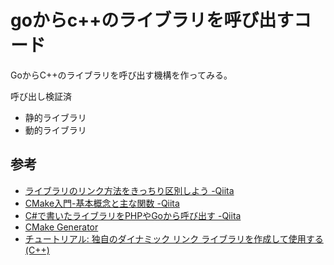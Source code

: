 # goからc++のライブラリを呼び出すコード

GoからC++のライブラリを呼び出す機構を作ってみる。

呼び出し検証済
- 静的ライブラリ
- 動的ライブラリ

## 参考

- [ライブラリのリンク方法をきっちり区別しよう -Qiita](https://qiita.com/argama147/items/2f636a2f4fd76f6ce130)
- [CMake入門-基本概念と主な関数 -Qiita](https://qiita.com/sakaeda11/items/fc95f62b68a14ab861dc)
- [C#で書いたライブラリをPHPやGoから呼び出す -Qiita](https://qiita.com/Gaku_Ishii/items/ad4abb1e0073519877d7)
- [CMake Generator](https://cmake.org/cmake/help/latest/manual/cmake-generators.7.html)
- [チュートリアル: 独自のダイナミック リンク ライブラリを作成して使用する (C++)](https://learn.microsoft.com/ja-jp/cpp/build/walkthrough-creating-and-using-a-dynamic-link-library-cpp?view=msvc-170)
